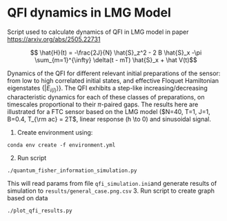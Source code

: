 # QFI dynamics in LMG Model
Script used to calculate dynamics of QFI in LMG model in paper https://arxiv.org/abs/2505.22731

```math
  \hat{H}(t) = -\frac{2J}{N} \hat{S}_z^2 - 2 B  \hat{S}_x
 -\pi \sum_{m=1}^{\infty} \delta(t - mT) \hat{S}_x + \hat V(t)
```

Dynamics of the QFI for different relevant initial preparations of the sensor: from low to high correlated initial states, and effective Floquet Hamiltonian eigenstates $\{|E_{i(\bar{i})}\rangle\}$. The QFI exhibits a step-like increasing/decreasing characteristic dynamics for each of these classes of preparations, on timescales proportional to their $\pi$-paired gaps. The results here are illustrated for a FTC sensor based on the LMG model ($N=40, T=1, J=1, B=0.4, T_{\rm ac} = 2T$, linear response \(h \to 0\) and sinusoidal signal.

1. Create environment using:
```
conda env create -f environment.yml
```
2. Run script 
```
./quantum_fisher_information_simulation.py
```
This will read params from file `qfi_simulation.ini`and generate results of simulation to `results/general_case.png.csv`
3. Run script to create graph based on data
```
./plot_qfi_results.py
```
